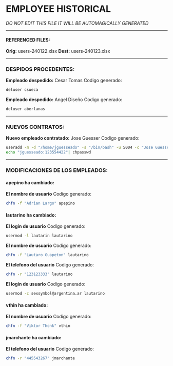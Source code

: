 # EMPLOYEE HISTORICAL 

*DO NOT EDIT THIS FILE* 
*IT WILL BE AUTOMAGICALLY GENERATED*

---
#### REFERENCED FILES:
**Orig:** users-240122.xlsx
**Dest:** users-240123.xlsx

---

### DESPIDOS PROCEDENTES:  
**Empleado despedido:** Cesar Tomas
Codigo generado:
```bash
deluser csueca
```
**Empleado despedido:** Angel Diseño
Codigo generado:
```bash
deluser aberlanas
```
---

### NUEVOS CONTRATOS: 
**Nuevo empleado contratado:** Jose Guesser
Codigo generado:
```bash
useradd -m -d "/home/jguesseado" -s "/bin/bash" -u 5004 -c "Jose Guesser, ,123554422, ,timeguesser@champion.co.uk" "jguesseado"
echo "jguesseado:123554422"| chpasswd 
```
---

### MODIFICACIONES DE LOS EMPLEADOS: 

#### apepino ha cambiado:
**El nombre de usuario**
Codigo generado:
```bash
chfn -f "Adrian Largo" apepino
```

#### lautarino ha cambiado:
**El login de usuario**
Codigo generado:
```bash
usermod -l lautarin lautarino
```
**El nombre de usuario**
Codigo generado:
```bash
chfn -f "Lautaro Guapeton" lautarino
```
**El telefono del usuario**
Codigo generado:
```bash
chfn -r "123123333" lautarino
```
**El login de usuario**
Codigo generado:
```bash
usermod -c sexsymbol@argentina.ar lautarino
```

#### vthin ha cambiado:
**El nombre de usuario**
Codigo generado:
```bash
chfn -f "Viktor Thonk" vthin
```

#### jmarchante ha cambiado:
**El telefono del usuario**
Codigo generado:
```bash
chfn -r "445543267" jmarchante
```
